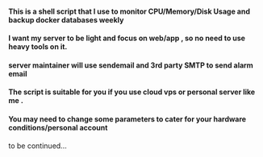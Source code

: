 #### This is a shell script that I use to monitor CPU/Memory/Disk Usage and backup docker databases weekly ######  
#### I want my server to be light and focus on web/app , so no need to use heavy tools on it. ######  
#### server maintainer will use sendemail and 3rd party SMTP to send alarm email ##########  
#### The script is suitable for you  if you use cloud vps or personal server like me . #####  
#### You may need to change some parameters to cater for your hardware conditions/personal account ####  
to be continued...

